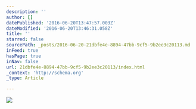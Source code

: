 ```yaml
---
description: ''
author: []
datePublished: '2016-06-20T13:47:57.003Z'
dateModified: '2016-06-20T13:46:31.058Z'
title: ''
starred: false
sourcePath: _posts/2016-06-20-21dbfe4e-8894-47bb-9cf5-9b2ee3c20113.md
inFeed: true
hasPage: true
inNav: false
url: 21dbfe4e-8894-47bb-9cf5-9b2ee3c20113/index.html
_context: 'http://schema.org'
_type: Article

---
```

![](https://the-grid-user-content.s3-us-west-2.amazonaws.com/cff84b66-63d2-44da-a81c-04374ebc0f20.jpg)